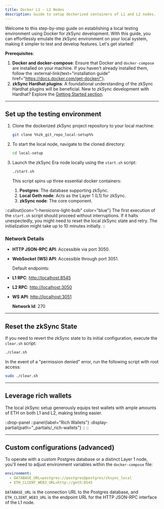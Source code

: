 ```yaml
---
title: Docker L1 - L2 Nodes
description: Guide to setup dockerized containers of L1 and L2 nodes.
---
```


Welcome to this step-by-step guide on establishing a local testing environment using Docker for zkSync development.
With this guide, you can effortlessly emulate the zkSync environment on your local system, making it simpler to test and develop features.
Let's get started!

**Prerequisites**:

1. **Docker and docker-compose**: Ensure that Docker and `docker-compose` are installed on your machine.
If you haven't already installed them, follow the :external-link{text="installation guide" href="https://docs.docker.com/get-docker/"}.
2. **zkSync Hardhat plugins**: A foundational understanding of the zkSync Hardhat plugins will be beneficial.
New to zkSync development with Hardhat? Explore the [Getting Started section](/tooling/hardhat/getting-started).

---

## Set up the testing environment

1. Clone the dockerized zkSync project repository to your local machine:

    ```bash
    git clone %%zk_git_repo_local-setup%%
    ```

1. To start the local node, navigate to the cloned directory:

    ```bash
    cd local-setup
    ```

1. Launch the zkSync Era node locally using the `start.sh` script:

    ```bash
    ./start.sh
    ```

    This script spins up three essential docker containers:

    1. **Postgres**: The database supporting zkSync.
    2. **Local Geth node**: Acts as the Layer 1 (L1) for zkSync.
    3. **zkSync node**: The core component.

::callout{icon="i-heroicons-light-bulb" color="blue"}
The first execution of the `start.sh` script should proceed without interruptions.
If it halts unexpectedly, you might need to reset the local zkSync state and retry.
The initialization might take up to 10 minutes initially.
::

### Network Details

- **HTTP JSON-RPC API**: Accessible via port 3050.
- **WebSocket (WS) API**: Accessible through port 3051.

  Default endpoints:

- **L1 RPC**: <http://localhost:8545>
- **L2 RPC**: <http://localhost:3050>
- **WS API**: <http://localhost:3051>

  **Network Id**: 270

---
## Reset the zkSync State

If you need to revert the zkSync state to its initial configuration, execute the `clear.sh` script:

```bash
./clear.sh
```

In the event of a "permission denied" error, run the following script with root access:

```bash
sudo ./clear.sh
```

---
## Leverage rich wallets

The local zkSync setup generously equips test wallets with ample amounts of ETH on both L1 and L2, making testing easier.

::drop-panel
  ::panel{label="Rich Wallets"}
    :display-partial{path="_partials/_rich-wallets"}
  ::
::

---
## Custom configurations (advanced)

To operate with a custom Postgres database or a distinct Layer 1 node,
you'll need to adjust environment variables within the `docker-compose` file:

```yaml
environment:
  - DATABASE_URL=postgres://postgres@postgres/zksync_local
  - ETH_CLIENT_WEB3_URL=http://geth:8545
```

`DATABASE_URL` is the connection URL to the Postgres database,
and `ETH_CLIENT_WEB3_URL` is the endpoint URL for the HTTP JSON-RPC interface of the L1 node.
